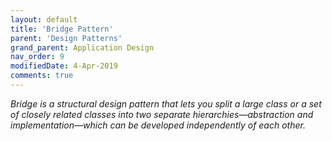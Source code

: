 ```yaml
---
layout: default
title: 'Bridge Pattern'
parent: 'Design Patterns'
grand_parent: Application Design
nav_order: 9
modifiedDate: 4-Apr-2019
comments: true
---
```

<em> Bridge is a structural design pattern that lets you split a large class or a set of closely related classes into two separate hierarchies—abstraction and implementation—which can be developed independently of each other.</em>
